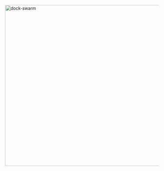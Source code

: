 <img width="527" alt="dock-swarm" src="https://user-images.githubusercontent.com/13994900/100534885-8bea8980-31d9-11eb-88f8-d400b2c579ae.PNG">
